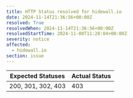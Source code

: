 ```yaml
---
title: HTTP Status resolved for hidewall.io
date: 2024-11-14T21:36:56+00:00Z
resolved: True
resolvedWhen: 2024-11-14T21:36:56+00:00Z
resolvedStartTime: 2024-11-08T11:28:04+00:00Z
severity: notice
affected:
  - hidewall.io
section: issue
---
```


| Expected Statuses | Actual Status  |
|-------------------|----------------|
| 200, 301, 302, 403 | 403 |
